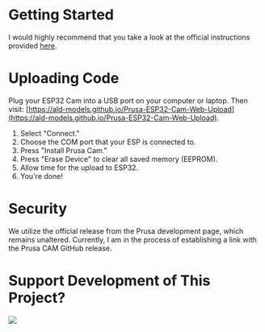 # Getting Started

I would highly recommend that you take a look at the official instructions provided [here](https://github.com/prusa3d/Prusa-Firmware-ESP32-Cam/tree/master?tab=readme-ov-file#esp32-cam-ai-thinker-board).

# Uploading Code

Plug your ESP32 Cam into a USB port on your computer or laptop. Then visit: [https://ald-models.github.io/Prusa-ESP32-Cam-Web-Upload](https://ald-models.github.io/Prusa-ESP32-Cam-Web-Upload).

1. Select "Connect."
2. Choose the COM port that your ESP is connected to.
3. Press "Install Prusa Cam."
4. Press "Erase Device" to clear all saved memory (EEPROM).
5. Allow time for the upload to ESP32.
6. You're done!

# Security

We utilize the official release from the Prusa development page, which remains unaltered. Currently, I am in the process of establishing a link with the Prusa CAM GitHub release.

# Support Development of This Project?

<a href="https://www.buymeacoffee.com/jlofthouse"><img src="https://img.buymeacoffee.com/button-api/?text=Buy me a coffee&emoji=☕&slug=jlofthouse&button_colour=FFDD00&font_colour=000000&font_family=Lato&outline_colour=000000&coffee_colour=ffffff" /></a>
